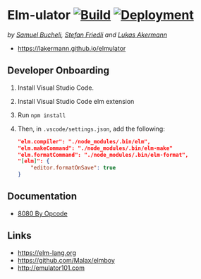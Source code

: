# Elm-ulator [![Build](https://github.com/lakermann/elmulator/actions/workflows/build.yml/badge.svg)](https://github.com/lakermann/elmulator/actions/workflows/build.yml) [![Deployment](https://github.com/lakermann/elmulator/actions/workflows/deployment.yml/badge.svg)](https://github.com/lakermann/elmulator/actions/workflows/deployment.yml)

_by [Samuel Bucheli](https://github.com/SamuelBucheliZ), [Stefan Friedli](https://github.com/sfriedli) and [Lukas Akermann](https://github.com/lakermann)_

* <https://lakermann.github.io/elmulator>

## Developer Onboarding

1. Install Visual Studio Code.

2. Install Visual Studio Code elm extension

3. Run `npm install`

4. Then, in `.vscode/settings.json`, add the following:

    ```json
    "elm.compiler": "./node_modules/.bin/elm",
    "elm.makeCommand": "./node_modules/.bin/elm-make"
    "elm.formatCommand": "./node_modules/.bin/elm-format",
    "[elm]": {
        "editor.formatOnSave": true
    }
    ```

## Documentation

* [8080 By Opcode](./docu/opcodes.md)

## Links

* <https://elm-lang.org>
* <https://github.com/Malax/elmboy>
* <http://emulator101.com>
